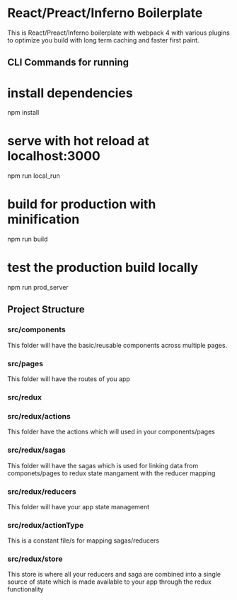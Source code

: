 # React/Preact/Inferno Boilerplate
This is React/Preact/Inferno boilerplate with webpack 4 with various plugins to optimize you build with long term caching and faster first paint.


## CLI Commands for running 

# install dependencies
npm install

# serve with hot reload at localhost:3000
npm run local_run

# build for production with minification
npm run build

# test the production build locally
npm run prod_server

## Project Structure

### src/components
This folder will have the basic/reusable components across multiple pages.

### src/pages
This folder will have the routes of you app

### src/redux

### src/redux/actions
This folder have the actions which will used in your components/pages

### src/redux/sagas
This folder will have the sagas which is used for linking data from componets/pages to redux state mangament with the reducer mapping 

### src/redux/reducers
This folder will have your app state management

### src/redux/actionType
This is a constant file/s for mapping sagas/reducers

### src/redux/store
This store is where all your reducers and saga are combined into a single source of state which is made available to your app through the redux functionality